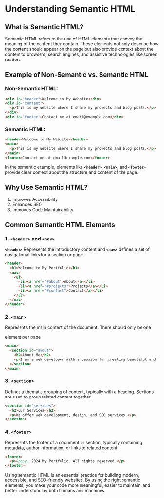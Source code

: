 # Understanding Semantic HTML

## What is Semantic HTML?

Semantic HTML refers to the use of HTML elements that convey the meaning of the content they contain. These elements not
only describe how the content should appear on the page but also provide context about the content to browsers, search
engines, and assistive technologies like screen readers.

## Example of Non-Semantic vs. Semantic HTML

### Non-Semantic HTML:

```html
<div id="header">Welcome to My Website</div>
<div id="content">
  <p>This is my website where I share my projects and blog posts.</p>
</div>
<div id="footer">Contact me at email@example.com</div>
```

### Semantic HTML:

```html
<header>Welcome to My Website</header>
<main>
  <p>This is my website where I share my projects and blog posts.</p>
</main>
<footer>Contact me at email@example.com</footer>
```

In the semantic example, elements like **`<header>`**, **`<main>`**, and **`<footer>`** provide clear context about the
structure and content of the page.

## Why Use Semantic HTML?

1. Improves Accessibility
2. Enhances SEO
3. Improves Code Maintainability

## Common Semantic HTML Elements

### **1. `<header>` and `<nav>`**

**`<header>`** Represents the introductory content and **`<nav>`** defines a set of navigational links for a section or
page.

```html
<header>
  <h1>Welcome to My Portfolio</h1>
  <nav>
    <ul>
      <li><a href="#about">About</a></li>
      <li><a href="#projects">Projects</a></li>
      <li><a href="#contact">Contact</a></li>
    </ul>
  </nav>
</header>
```

### **2. `<main>`**

Represents the main content of the document. There should only be one <main> element per page.

```html
<main>
  <section id="about">
    <h2>About Me</h2>
    <p>I am a web developer with a passion for creating beautiful and functional websites.</p>
  </section>
</main>
```

### **3. `<section>`**

Defines a thematic grouping of content, typically with a heading. Sections are used to group related content together.
```html
<section id="services">
  <h2>Our Services</h2>
  <p>We offer web development, design, and SEO services.</p>
</section>
```

### **4. `<footer>`**

Represents the footer of a document or section, typically containing metadata, author information, or links to related content.

```html
<footer>
  <p>&copy; 2024 My Portfolio. All rights reserved.</p>
</footer>
```


Using semantic HTML is an essential practice for building modern, accessible, and SEO-friendly websites. By using the right semantic elements, you make your code more meaningful, easier to maintain, and better understood by both humans and machines.